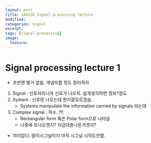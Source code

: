```yaml
---
layout: post
title: 180226_Signal processing lecture
modified:
categories: signal
excerpt:
tags: [signal processing]
image:
  feature:
---
```


# Signal processing lecture 1

- 초반엔 별거 없음. 개념이름 정도 정리하자

1. Signal : 신호처리니까 신호가 나오지. 쉽게생각하면 정보?정도
2. System : 신호랑 나오는데 뭔지잘모르겠슴.
    - Systems manipulate the information carried by signals 라는데
3. Complex signal : 허수..?!!
    - Rectangular form 혹은 Polar form으로 나타냄
    - 나중에 또나오겟지? 지금대충나온거겟지?

- 의미없다..말이시그널이지 아직 시그널 시작도안함.
